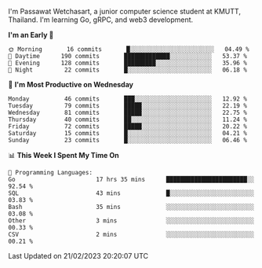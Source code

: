 
I'm Passawat Wetchasart, a junior computer science student at KMUTT, Thailand. I'm learning Go, gRPC, and web3 development.



<!--START_SECTION:waka-->
**I'm an Early 🐤** 

```text
🌞 Morning       16 commits       █░░░░░░░░░░░░░░░░░░░░░░░░   04.49 % 
🌆 Daytime      190 commits       █████████████░░░░░░░░░░░░   53.37 % 
🌃 Evening      128 commits       █████████░░░░░░░░░░░░░░░░   35.96 % 
🌙 Night         22 commits       █░░░░░░░░░░░░░░░░░░░░░░░░   06.18 % 

```
📅 **I'm Most Productive on Wednesday** 

```text
Monday          46 commits       ███░░░░░░░░░░░░░░░░░░░░░░   12.92 % 
Tuesday         79 commits       █████░░░░░░░░░░░░░░░░░░░░   22.19 % 
Wednesday       81 commits       █████░░░░░░░░░░░░░░░░░░░░   22.75 % 
Thursday        40 commits       ██░░░░░░░░░░░░░░░░░░░░░░░   11.24 % 
Friday          72 commits       █████░░░░░░░░░░░░░░░░░░░░   20.22 % 
Saturday        15 commits       █░░░░░░░░░░░░░░░░░░░░░░░░   04.21 % 
Sunday          23 commits       █░░░░░░░░░░░░░░░░░░░░░░░░   06.46 % 

```


📊 **This Week I Spent My Time On** 

```text
💬 Programming Languages: 
Go                       17 hrs 35 mins      ███████████████████████░░   92.54 % 
SQL                      43 mins             █░░░░░░░░░░░░░░░░░░░░░░░░   03.83 % 
Bash                     35 mins             ░░░░░░░░░░░░░░░░░░░░░░░░░   03.08 % 
Other                    3 mins              ░░░░░░░░░░░░░░░░░░░░░░░░░   00.33 % 
CSV                      2 mins              ░░░░░░░░░░░░░░░░░░░░░░░░░   00.21 % 

```


 Last Updated on 21/02/2023 20:20:07 UTC
<!--END_SECTION:waka-->

<!--
**markpassawat/markpassawat** is a ✨ _special_ ✨ repository because its `README.md` (this file) appears on your GitHub profile.

Here are some ideas to get you started:

- 🔭 I’m currently working on ...
- 🌱 I’m currently learning ...
- 👯 I’m looking to collaborate on ...
- 🤔 I’m looking for help with ...
- 💬 Ask me about ...
- 📫 How to reach me: ...
- 😄 Pronouns: He/Him
- ⚡ Fun fact: ...
-->
